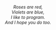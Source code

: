 <p align="center">
<i>Roses are red, <br>
Violets are blue, <br>
I like to program. <br>
And I hope you do too.</i>
</p>
